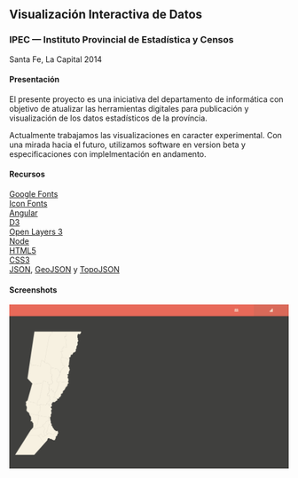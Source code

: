 Visualización Interactiva de Datos
----------------------------------

### IPEC — Instituto Provincial de Estadística y Censos
Santa Fe, La Capital 2014

#### Presentación
El presente proyecto es una iniciativa del departamento de informática con objetivo de atualizar las herramientas digitales para publicación y visualización de los datos estadísticos de la província.

Actualmente trabajamos las visualizaciones en caracter experimental. Con una mirada hacia el futuro, utilizamos software en version beta y especificaciones con implelmentación en andamento.



#### Recursos
[Google Fonts]()  
[Icon Fonts](http://weloveiconfonts.com/)  
[Angular]()  
[D3]()  
[Open Layers 3]()  
[Node]()  
[HTML5]()  
[CSS3]()  
[JSON](), [GeoJSON]() y [TopoJSON]()


#### Screenshots
![2014-02-07](screenshots/20140207_001.png)

